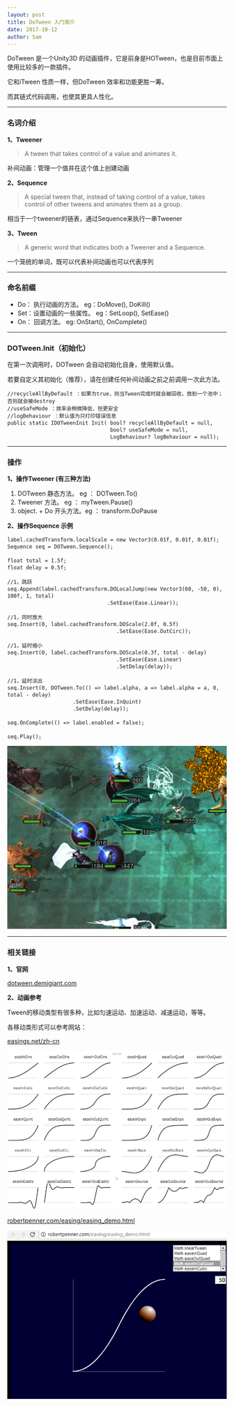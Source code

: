 ```yaml
---
layout: post
title: DoTween 入门简介
date: 2017-10-12
author: Sam
---
```



DoTween 是一个Unity3D 的动画插件，它是前身是HOTween，也是目前市面上使用比较多的一款插件。

它和iTween 性质一样，但DoTween 效率和功能更胜一筹。

而其链式代码调用，也使其更具人性化。

----

### 名词介绍

**1、Tweener**
>A tween that takes control of a value and animates it.

补间动画：管理一个值并在这个值上创建动画

 **2、Sequence**

 >A special tween that, instead of taking control of a value, takes control of other tweens and animates them as a group.

 相当于一个tweener的链表，通过Sequence来执行一串Tweener

**3、Tween**

>A generic word that indicates both a Tweener and a Sequence.

 一个笼统的单词，既可以代表补间动画也可以代表序列

----

### 命名前缀

* Do： 执行动画的方法。       eg：DoMove(),  DoKill()
* Set：设置动画的一些属性。   eg：SetLoop(), SetEase()
* On： 回调方法。  		   eg: OnStart(), OnComplete()

----

### DOTween.Init（初始化）

在第一次调用时，DOTween 会自动初始化自身，使用默认值。

若要自定义其初始化（推荐），请在创建任何补间动画之前之前调用一次此方法。

```
//recycleAllByDefault ：如果为true，则当Tween完成时就会被回收，放到一个池中；否则就会被destroy
//useSafeMode ：效率会稍微降低，但更安全
//logBehaviour ：默认值为只打印错误信息
public static IDOTweenInit Init( bool? recycleAllByDefault = null,
                                 bool? useSafeMode = null, 
                                 LogBehaviour? logBehaviour = null);
```

----

### 操作

**1、操作Tweener (有三种方法)**

1. DOTween 静态方法。    eg ： DOTween.To()
2. Tweener 方法。		  eg ： myTween.Pause()
3. object. + Do 开头方法。eg ： transform.DoPause

**2、操作Sequence 示例**

```
label.cachedTransform.localScale = new Vector3(0.01f, 0.01f, 0.01f);
Sequence seq = DOTween.Sequence();

float total = 1.5f;
float delay = 0.5f;

//1，跳跃
seq.Append(label.cachedTransform.DOLocalJump(new Vector3(60, -50, 0), 100f, 1, total)
                                .SetEase(Ease.Linear));

//1，同时放大
seq.Insert(0, label.cachedTransform.DOScale(2.0f, 0.5f)
                                   .SetEase(Ease.OutCirc));

//1，延时缩小
seq.Insert(0, label.cachedTransform.DOScale(0.3f, total - delay)
                                   .SetEase(Ease.Linear)
                                   .SetDelay(delay));

//1，延时淡出
seq.Insert(0, DOTween.To(() => label.alpha, a => label.alpha = a, 0, total - delay)
                     .SetEase(Ease.InQuint)
                     .SetDelay(delay));

seq.OnComplete(() => label.enabled = false);

seq.Play();
```
![](/images/sam/dotween/eg2.gif)

----

### 相关链接

**1、官网**

 [dotween.demigiant.com](http://dotween.demigiant.com/getstarted.php)

**2、动画参考**

Tween的移动类型有很多种，比如匀速运动、加速运动、减速运动，等等。

各移动类形式可以参考网站：

[easings.net/zh-cn](http://easings.net/zh-cn)

 ![](/images/sam/dotween/easing.png)

[robertpenner.com/easing/easing_demo.html](http://robertpenner.com/easing/easing_demo.html)

![](/images/sam/dotween/ease_demo.png)